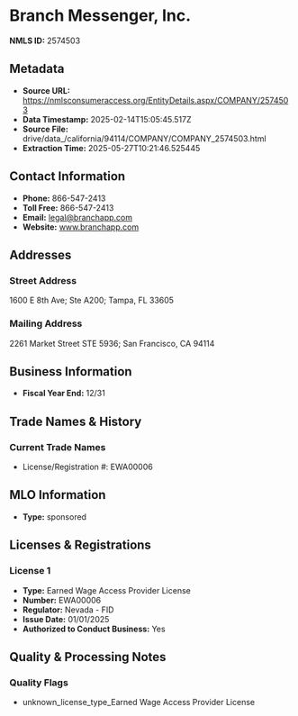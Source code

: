 # Branch Messenger, Inc.

**NMLS ID:** 2574503

## Metadata
- **Source URL:** https://nmlsconsumeraccess.org/EntityDetails.aspx/COMPANY/2574503
- **Data Timestamp:** 2025-02-14T15:05:45.517Z
- **Source File:** drive/data_/california/94114/COMPANY/COMPANY_2574503.html
- **Extraction Time:** 2025-05-27T10:21:46.525445

## Contact Information
- **Phone:** 866-547-2413
- **Toll Free:** 866-547-2413
- **Email:** legal@branchapp.com
- **Website:** www.branchapp.com

## Addresses
### Street Address
1600 E 8th Ave; Ste A200; Tampa, FL 33605

### Mailing Address
2261 Market Street STE 5936; San Francisco, CA 94114

## Business Information
- **Fiscal Year End:** 12/31

## Trade Names & History
### Current Trade Names
- License/Registration #: EWA00006

## MLO Information
- **Type:** sponsored

## Licenses & Registrations

### License 1
- **Type:** Earned Wage Access Provider License
- **Number:** EWA00006
- **Regulator:** Nevada - FID
- **Issue Date:** 01/01/2025
- **Authorized to Conduct Business:** Yes

## Quality & Processing Notes
### Quality Flags
- unknown_license_type_Earned Wage Access Provider License
